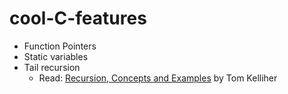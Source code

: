 # cool-C-features

- Function Pointers
- Static variables
- Tail recursion
  - Read: [Recursion, Concepts and Examples](https://phoenix.goucher.edu/~kelliher/cs23/feb21.html) by Tom Kelliher
